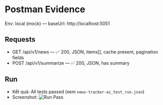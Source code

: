 # Postman Evidence

Env: local (mock) — baseUrl: http://localhost:5051

## Requests
- GET /api/v1/news — ✅ 200, JSON, items[], cache present, pagination fields
- POST /api/v1/summarize — ✅ 200, JSON, has summary

## Run
- Kết quả: All tests passed (xem `news-tracker-ai_test_run.json`)
- Screenshot:
![Run Pass](./img/run-1.png)
